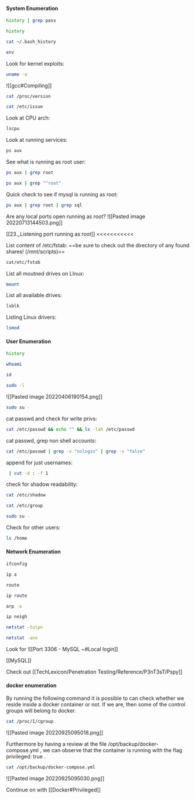 #### System Enumeration

```bash - target
history | grep pass
```

```bash - target
history
```

```bash - target
cat ~/.bash_history
```

```bash - target
env
```

Look for kernel exploits:
```bash - target
uname -a
```

![[gcc#Compiling]]

```bash - target
cat /proc/version
```

```bash - target
cat /etc/issue
```

Look at CPU arch:
```bash - target
lscpu
```

Look at running services:
```bash - target
ps aux
```

See what is running as root user:
```bash - target
ps aux | grep root
```

```bash - kali
ps aux | grep "^root"
```

Quick check to see if mysql is running as root:
```bash - target
ps aux | grep root | grep sql
```

Are any local ports open running as root?
![[Pasted image 20220713144503.png]]

[[23._Listening port running as root]]  <<<<<<<<<<<

List content of /etc/fstab:
==be sure to check out the directory of any found shares! (/mnt/scripts)==
```bash - target
cat/etc/fstab
```

List all moutned drives on LInux:
```bash - target
mount
```

List all available drives:
```bash - target
lsblk
```

Listing Linux drivers:
```bash - target
lsmod
```

#### User Enumeration
```bash - target
history
```

```bash - target
whoami
```

```bash - target
id
```

```bash - target
sudo -l
```

![[Pasted image 20220406190154.png]]

```bash - target
sudo su -
```

cat passwd and check for write privs:
```bash - target
cat /etc/passwd && echo "" && ls -lah /etc/passwd
```

cat passwd, grep non shell accounts:
```bash - target
cat /etc/passwd | grep -v "nologin" | grep -v "false"
```

append for just usernames:
```bash - target
 | cut -d : -f 1
```

check for shadow readability:
```bash - target
cat /etc/shadow
```

```bash - target
cat /etc/group
```

```bash - target
sudo su -
```

Check for other users:
```bash - target
ls /home
```

#### Network Enumeration
```bash - target
ifconfig
```

```bash - target
ip a
```

```bash - target
route
```

```bash - target
ip route
```

```bash - target
arp -a
```

```bash - target
ip neigh
```

```bash - target
netstat -tulpn
```

```bash - target
netstat -ano
```

Look for 
![[Port 3306 - MySQL ~#Local login]]

[[MySQL]]

Check out [[TechLexicon/Penetration Testing/Reference/P3nT3sT/Pspy]]

#### docker enumeration
By running the following command it is possible to can check whether we reside inside a docker container or not. If we are, then some of the control groups will belong to docker.
```bash - target
cat /proc/1/cgroup
```

![[Pasted image 20220925095018.png]]

Furthermore by having a review at the file /opt/backup/docker-compose.yml , we can observe that the container is running with the flag privileged: true .
```bash - target
cat /opt/backup/docker-compose.yml
```

![[Pasted image 20220925095030.png]]

Continue on with [[Docker#Privileged]]
